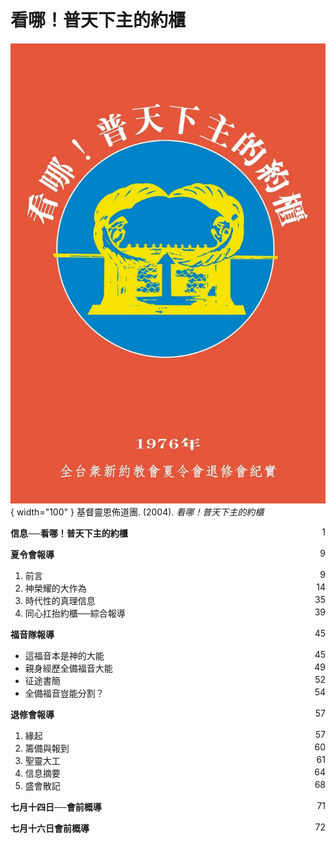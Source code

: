 # 看哪！普天下主的約櫃
![](../images/cover/看哪！普天下主的約櫃.webp){ width="100" }
基督靈恩佈道團. (2004). *看哪！普天下主的約櫃*

**信息──看哪！普天下主的約櫃** <span style="float: right;">1</span>

**夏令會報導** <span style="float: right;">9</span>

1. 前言 <span style="float: right;">9</span>
1. 神榮耀的大作為 <span style="float: right;">14</span>
1. 時代性的真理信息 <span style="float: right;">35</span>
1. 同心扛抬約櫃──綜合報導 <span style="float: right;">39</span>

**福音隊報導** <span style="float: right;">45</span>

* 這福音本是神的大能 <span style="float: right;">45</span>
* 親身經歷全備福音大能 <span style="float: right;">49</span>
* 征途書簡 <span style="float: right;">52</span>
* 全備福音豈能分割？ <span style="float: right;">54</span>

**退修會報導** <span style="float: right;">57</span>

1. 緣起 <span style="float: right;">57</span>
1. 籌備與報到 <span style="float: right;">60</span>
1. 聖靈大工 <span style="float: right;">61</span>
1. 信息摘要 <span style="float: right;">64</span>
1. 盛會散記 <span style="float: right;">68</span>

**七月十四日──會前概導** <span style="float: right;">71</span>

**七月十六日會前概導** <span style="float: right;">72</span>
